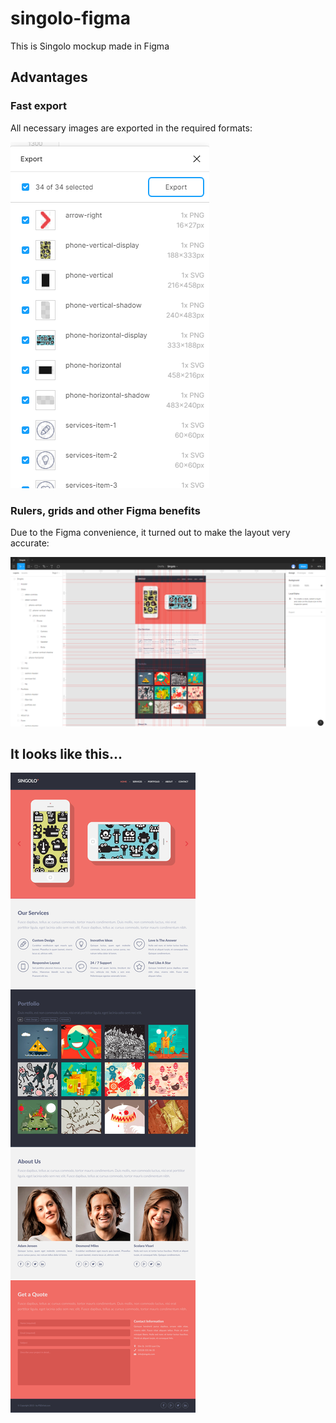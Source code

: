 # singolo-figma
This is Singolo mockup made in Figma

## Advantages

### Fast export

All necessary images are exported in the required formats:

![Export](./readme-img/1.png)

### Rulers, grids and other Figma benefits

Due to the Figma convenience, it turned out to make the layout very accurate:

![Figma](./readme-img/2.png)

## It looks like this...
![Singolo](./Singolo.jpg)

